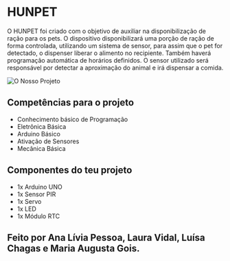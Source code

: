 # HUNPET

O HUNPET foi criado com o objetivo de auxiliar na disponibilização de ração para os pets.
O dispositivo disponibilizará uma porção de ração de forma controlada, utilizando um sistema de sensor, para assim que o pet for detectado, o dispenser liberar o alimento no recipiente. Também haverá programação automática de horários definidos.
O sensor utilizado será responsável por detectar a aproximação do animal e irá dispensar a comida.

![O Nosso Projeto](https://i.imgur.com/m0t0xFX.jpeg)

## Competências para o projeto
- Conhecimento básico de Programação 
- Eletrônica Básica
- Arduino Básico
- Ativação de Sensores
- Mecânica Básica

## Componentes do teu projeto
- 1x Arduino UNO
- 1x Sensor PIR
- 1x Servo
- 1x LED
- 1x Módulo RTC

## Feito por Ana Lívia Pessoa, Laura Vidal, Luísa Chagas e Maria Augusta Gois.
